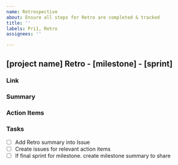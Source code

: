 ```yaml
---
name: Retrospective
about: Ensure all steps for Retro are completed & tracked
title: ''
labels: Pri1, Retro
assignees: ''

---
```


## [project name] Retro - [milestone] - [sprint]

### Link

### Summary

### Action Items

### Tasks
- [ ] Add Retro summary into Issue
- [ ] Create issues for relevant action items
- [ ] If final sprint for milestone. create milestone summary to share
